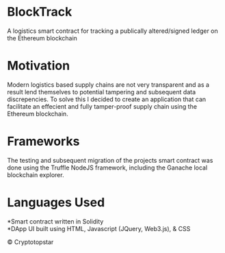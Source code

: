 # BlockTrack
A logistics smart contract for tracking a publically altered/signed ledger on the Ethereum blockchain  

# Motivation
Modern logistics based supply chains are not very transparent and as a result lend themselves to potential tampering and subsequent data discrepencies. To solve this I decided to create an application that can facilitate an effecient and fully tamper-proof supply chain using the Ethereum blockchain. 

# Frameworks
The testing and subsequent migration of the projects smart contract was done using the Truffle NodeJS framework, including the Ganache local blockchain explorer.

# Languages Used
*Smart contract written in Solidity  
*DApp UI built using HTML, Javascript (JQuery, Web3.js), & CSS  

© Cryptotopstar
